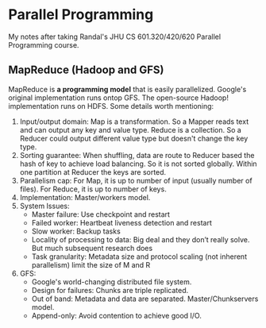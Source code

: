 # Parallel Programming

My notes after taking Randal's JHU CS 601.320/420/620 Parallel Programming course.

## MapReduce (Hadoop and GFS)

MapReduce is **a programming model** that is easily parallelized. Google's original implementation runs ontop GFS. The open-source Hadoop! implementation runs on HDFS. Some details worth mentioning:

1. Input/output domain: Map is a transformation. So a Mapper reads text and can output any key and value type. Reduce is a collection. So a Reducer could output different value type but doesn't change the key type.
2. Sorting guarantee: When shuffling, data are route to Reducer based the hash of key to achieve load balancing. So it is not sorted globally. Within one partition at Reducer the keys are sorted.
3. Parallelism cap: For Map, it is up to number of input (usually number of files). For Reduce, it is up to number of keys.
4. Implementation: Master/workers model.
5. System Issues:
    - Master failure: Use checkpoint and restart
    - Failed worker: Heartbeat liveness detection and restart
    - Slow worker: Backup tasks
    - Locality of processing to data: Big deal and they don’t really solve. But much subsequent research does
    - Task granularity: Metadata size and protocol scaling (not inherent parallelism) limit the size of M and R
6. GFS:
    - Google's world-changing distributed file system.
    - Design for failures: Chunks are triple replicated.
    - Out of band: Metadata and data are separated. Master/Chunkservers model.
    - Append-only: Avoid contention to achieve good I/O.